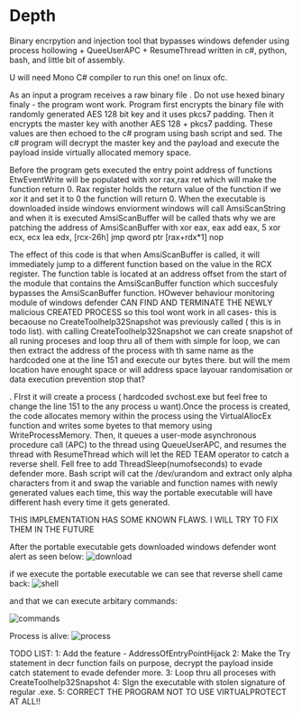 # Depth
Binary encrpytion and injection tool that bypasses windows defender using process hollowing + QueeUserAPC + ResumeThread written in c#, python, bash, and little bit of assembly.

U will need Mono C# compiler to run this one! on linux ofc.

As an input a program receives a raw binary file . Do not use hexed binary finaly - the program wont work. 
Program first encrypts the binary file with randomly generated AES 128 bit key and it uses pkcs7 padding. Then it encrypts the master key with another AES 128 + pkcs7 padding. These values are then echoed to the c# program using bash script and sed. The c# program will decrypt the master key and the payload and execute the payload inside virtually allocated memory space.

Before the program gets executed the entry point address of functions EtwEventWrite will be populated with xor rax,rax ret which will make the function return 0. Rax register holds the return value of the function if we xor it  and set it to 0 the function will return 0.
When the executable is downloaded inside windows enviorment windows will call AmsiScanString and when it is executed AmsiScanBuffer will be called thats why we are patching  the address of AmsiScanBuffer with 
xor eax, eax
add eax, 5
xor ecx, ecx
lea edx, [rcx-26h]
jmp qword ptr [rax+rdx*1]
nop

The effect of this code is that when AmsiScanBuffer is called, it will immediately jump to a different function based on the value in the RCX register. The function table is located at an address offset from the start of the module that contains the AmsiScanBuffer function which succesfuly bypasses the AmsiScanBuffer function. HOwever behaviour monitoring module of windows defender CAN FIND AND TERMINATE THE NEWLY malicious CREATED PROCESS so this tool wont work in all  cases- this is becaouse no CreateToolhelp32Snapshot was previously called ( this is in todo list). 
with calling CreateToolhelp32Snapshot we can create snapshot of all runing proceses and loop thru all of them with simple for loop, we can then extract the address of the process with th same name as the hardcoded one at the line 151 and execute our bytes there. but will the mem location have enought space or will address space layouar randomisation or data execution prevention stop that?

. FIrst it will create a process ( hardcoded svchost.exe but feel free to change the line 151 to the any process u want).Once the process is created, the code allocates memory within the process using the VirtualAllocEx function and writes some byetes to that memory using WriteProcessMemory. Then, it queues a user-mode asynchronous procedure call (APC) to the thread using QueueUserAPC, and resumes the thread with ResumeThread which will let the RED TEAM operator to catch a reverse shell. Fell free to add ThreadSleep(numofseconds) to evade defender more. 
Bash script will cat the /dev/urandom and extract only alpha characters from it and swap the variable and function names with newly generated values each time, this way the portable executable will have different hash every time it gets generated. 



THIS IMPLEMENTATION HAS SOME KNOWN FLAWS. I WILL TRY TO FIX THEM IN THE FUTURE


After the portable executable gets downloaded windows defender wont alert as seen below:
![download](https://user-images.githubusercontent.com/95345669/229934339-daa7e4bf-7821-4cd1-b09c-53af07f33604.png)

if we  execute the portable executable we can see that reverse shell came back:
![shell](https://user-images.githubusercontent.com/95345669/229934578-3e21c0bc-8591-4dc6-8b44-859fd57655d5.png)

and that we can execute arbitary commands: 

![commands](https://user-images.githubusercontent.com/95345669/229934750-fa1b2d0d-0c80-40b3-b9df-1e0fa4172df3.png)

Process is alive:
![process](https://user-images.githubusercontent.com/95345669/229935192-fd4ccd5b-a7cd-4c6b-b9a8-8d83d269947b.png)




TODO LIST: 
1: Add the feature - AddressOfEntryPointHijack 
2: Make the Try statement in decr function fails on purpose, decrypt the payload inside catch statement to evade defender more.
3: Loop thru all proceses with CreateToolhelp32Snapshot
4: SIgn the executable with stolen signature of regular .exe.
5: CORRECT THE PROGRAM NOT TO USE VIRTUALPROTECT AT ALL!!
